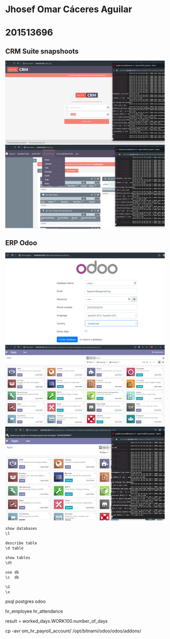 
# Jhosef Omar Cáceres Aguilar
# 201513696




## CRM Suite snapshoots 
![Diagram](CRM/Captura.PNG)
![Diagram](CRM/Captura2.PNG)




## ERP Odoo
![Diagram](Odoo/Captura.PNG)
![Diagram](Odoo/Captura2.PNG)
![Diagram](Odoo/Captura3.PNG)




```
show databases
\l

```

```
describe table
\d table

```

```
show tables
\dt

```

```
use db
\c  db

```
```
\G
\x  

```


psql postgres odoo


hr_employee
hr_attendance


result = worked_days.WORK100.number_of_days

cp -avr om_hr_payroll_account/ /opt/bitnami/odoo/odoo/addons/